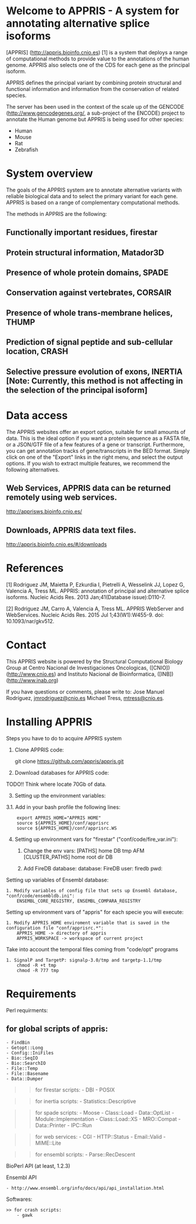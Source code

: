 Welcome to APPRIS - A system for annotating alternative splice isoforms
=======================================================================
[APPRIS] (http://appris.bioinfo.cnio.es) [1] is a system that deploys a range of computational methods to provide value to the annotations of the human genome. APPRIS also selects one of the CDS for each gene as the principal isoform.

APPRIS defines the principal variant by combining protein structural and functional information and information from the conservation of related species.

The server has been used in the context of the scale up of the GENCODE (http://www.gencodegenes.org/, a sub-project of the ENCODE) project to annotate the Human genome but APPRIS is being used for other species:
  * Human
  * Mouse
  * Rat
  * Zebrafish

System overview
===============
The goals of the APPRIS system are to annotate alternative variants with reliable biological data and to select the primary variant for each gene. APPRIS is based on a range of complementary computational methods.

The methods in APPRIS are the following:
## Functionally important residues, firestar
## Protein structural information, Matador3D
## Presence of whole protein domains, SPADE
## Conservation against vertebrates, CORSAIR
## Presence of whole trans-membrane helices, THUMP
## Prediction of signal peptide and sub-cellular location, CRASH
## Selective pressure evolution of exons, INERTIA [Note: Currently, this method is not affecting in the selection of the principal isoform]

Data access
===========
The APPRIS websites offer an export option, suitable for small amounts of data. This is the ideal option if you want a protein sequence as a FASTA file, or a JSON/GTF file of a few features of a gene or transcript. Furthermore, you can get annotation tracks of gene/transcripts in the BED format. Simply click on one of the "Export" links in the right menu, and select the output options. If you wish to extract multiple features, we recommend the following alternatives.

## Web Services, APPRIS data can be returned remotely using web services.
http://apprisws.bioinfo.cnio.es/

## Downloads, APPRIS data text files.
  http://appris.bioinfo.cnio.es/#/downloads

References
==========
[1] Rodriguez JM, Maietta P, Ezkurdia I, Pietrelli A, Wesselink JJ, Lopez G, Valencia A, Tress ML.
APPRIS: annotation of principal and alternative splice isoforms. 
Nucleic Acids Res. 2013 Jan;41(Database issue):D110-7.

[2] Rodriguez JM, Carro A, Valencia A, Tress ML. APPRIS WebServer and WebServices.
Nucleic Acids Res. 2015 Jul 1;43(W1):W455-9. doi: 10.1093/nar/gkv512.

Contact
=======
This APPRIS website is powered by the Structural Computational Biology Group at
	Centro Nacional de Investigaciones Oncologicas, ([CNIO]) (http://www.cnio.es)
		and
	Instituto Nacional de Bioinformatica, ([INB]) (http://www.inab.org)

If you have questions or comments, please write to:
	Jose Manuel Rodríguez, jmrodriguez@cnio.es
	Michael Tress, mtress@cnio.es.

Installing APPRIS
=================

Steps you have to do to acquire APPRIS system

1. Clone APPRIS code:

	git clone https://github.com/appris/appris.git
	
2. Download databases for APPRIS code:

TODO!! Think where locate 70Gb of data.

3. Setting up the environment variables:

  3.1. Add in your bash profile the following lines:
  
		export APPRIS_HOME="APPRIS HOME"
		source ${APPRIS_HOME}/conf/apprisrc
		source ${APPRIS_HOME}/conf/apprisrc.WS

4. Setting up environment vars for "firestar" ("conf/code/fire_var.ini"):

	1. Change the env vars:
		[PATHS]
			home
			DB
			tmp
			AFM
		[CLUSTER_PATHS]
			home
			root
			dir
			DB
			
	2. Add FireDB database:
		database: FireDB
		user: firedb
		pwd:
					
Setting up variables of Ensembl database:

	1. Modify variables of config file that sets up Ensembl database, "conf/code/ensembldb.ini":
		ENSEMBL_CORE_REGISTRY, ENSEMBL_COMPARA_REGISTRY
	
Setting up environment vars of "appris" for each specie you will execute:
	
	1. Modify APPRIS_HOME enviroment variable that is saved in the configuration file "conf/apprisrc.*":
		APPRIS_HOME -> directory of appris
		APPRIS_WORKSPACE -> workspace of current project
		
Take into account the temporal files coming from "code/opt" programs
	
	1. SignalP and TargetP: signalp-3.0/tmp and targetp-1.1/tmp
		chmod -R +t tmp
		chmod -R 777 tmp
		

Requirements
============

Perl requirments:

## for global scripts of appris:
	- FindBin
	- Getopt::Long
	- Config::IniFiles
	- Bio::SeqIO
	- Bio::SearchIO
	- File::Temp
	- File::Basename
	- Data::Dumper

>> for firestar scripts:
	- DBI
	- POSIX

>> for inertia scripts:
	- Statistics::Descriptive

>> for spade scripts:
	- Moose
	- Class::Load
	- Data::OptList
	- Module::Implementation
	- Class::Load::XS
	- MRO::Compat
	- Data::Printer
	- IPC::Run
	
>> for web services:
	- CGI
	- HTTP::Status
	- Email::Valid
	- MIME::Lite
	
>> for ensembl scripts:
	- Parse::RecDescent

BioPerl API (at least, 1.2.3)

Ensembl API

	- http://www.ensembl.org/info/docs/api/api_installation.html

Softwares:

	>> for crash scripts:
		- gawk
		

